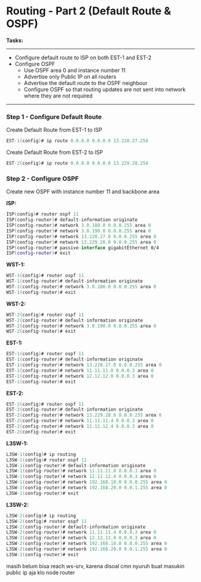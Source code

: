 # Routing - Part 2 (Default Route & OSPF)

**Tasks:**

---

- Configure default route to ISP on both EST-1 and EST-2
- Configure OSPF
  - Use OSPF area 0 and instance number 11
  - Advertise only Public IP on all routers
  - Advertise the default route to the OSPF neighbour
  - Configure OSPF so that routing updates are not sent into network where they are not required

---

### Step 1 - Configure Default Route

Create Default Route from EST-1 to ISP

```kotlin
EST-1(config)# ip route 0.0.0.0 0.0.0.0 13.228.27.254
```

Create Default Route from EST-2 to ISP

```kotlin
EST-2(config)# ip route 0.0.0.0 0.0.0.0 13.229.28.254
```

### Step 2 - Configure OSPF

Create new OSPF with instance number 11 and backbone area

**ISP:**

```kotlin
ISP(config)# router ospf 11
ISP(config-router)# default-information originate
ISP(config-router)# network 3.0.180.0 0.0.0.255 area 0
ISP(config-router)# network 3.0.190.0 0.0.0.255 area 0
ISP(config-router)# network 13.228.27.0 0.0.0.255 area 0
ISP(config-router)# network 13.229.28.0 0.0.0.255 area 0
ISP(config-router)# passive-interface gigabitEthernet 0/4
ISP(config-router)# exit
```

**WST-1:**

```kotlin
WST-1(config)# router ospf 11
WST-1(config-router)# default-information originate
WST-1(config-router)# network 3.0.180.0 0.0.0.255 area 0
WST-1(config-router)# exit
```

**WST-2:**

```kotlin
WST-2(config)# router ospf 11
WST-2(config-router)# default-information originate
WST-2(config-router)# network 3.0.190.0 0.0.0.255 area 0
WST-2(config-router)# exit
```

**EST-1:**

```kotlin
EST-1(config)# router ospf 11
EST-1(config-router)# default-information originate
EST-1(config-router)# network 13.228.27.0 0.0.0.255 area 0
EST-1(config-router)# network 11.11.11.0 0.0.0.3 area 0
EST-1(config-router)# network 12.12.12.0 0.0.0.3 area 0
EST-1(config-router)# exit
```

**EST-2:**

```kotlin
EST-2(config)# router ospf 11
EST-2(config-router)# default-information originate
EST-2(config-router)# network 13.229.28.0 0.0.0.255 area 0
EST-2(config-router)# network 11.11.11.4 0.0.0.3 area 0
EST-2(config-router)# network 12.12.12.4 0.0.0.3 area 0
EST-2(config-router)# exit
```

**L3SW-1:**

```kotlin
L3SW-1(config)# ip routing
L3SW-1(config)# router ospf 11
L3SW-1(config-router)# default-information originate
L3SW-1(config-router)# network 11.11.11.0 0.0.0.3 area 0
L3SW-1(config-router)# network 12.12.12.4 0.0.0.3 area 0
L3SW-1(config-router)# network 192.168.10.0 0.0.0.255 area 0
L3SW-1(config-router)# network 192.168.20.0 0.0.1.255 area 0
L3SW-1(config-router)# exit
```

**L3SW-2:**

```kotlin
L3SW-2(config)# ip routing
L3SW-2(config)# router ospf 11
L3SW-2(config-router)# default-information originate
L3SW-2(config-router)# network 11.11.11.4 0.0.0.3 area 0
L3SW-2(config-router)# network 12.12.12.0 0.0.0.3 area 0
L3SW-2(config-router)# network 192.168.10.0 0.0.0.255 area 0
L3SW-2(config-router)# network 192.168.20.0 0.0.1.255 area 0
L3SW-2(config-router)# exit
```

masih belum bisa reach ws-srv, karena disoal cmn nyuruh buat masukin public ip aja klo node router
